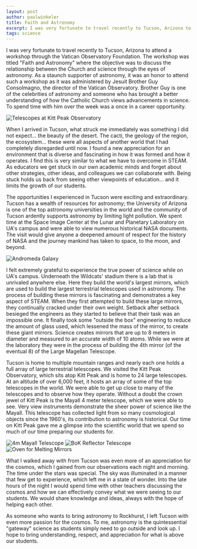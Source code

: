 ```yaml
---
layout: post
author: paulwinkeler
title: Faith and Astronomy
excerpt: I was very fortunate to travel recently to Tucson, Arizona to attend a workshop through the Vatican Observatory Foundation.  The workshop was titled "Faith and Astronomy" where the objective was to discuss the relationship between the Church and science through the eyes of astronomy.  As a staunch supporter of astronomy, it was an honor to attend such a workshop as it was administered by Jesuit Brother Guy Consolmagno, the director of the Vatican Observatory.  Brother Guy is one of the celebrities of astronomy and someone who has brought a better understanding of how the Catholic Church views advancements in science.  To spend time with him over the week was a once in a career opportunity.
tags: science
---
```

I was very fortunate to travel recently to Tucson, Arizona to attend a workshop through the Vatican Observatory Foundation.  The workshop was titled "Faith and Astronomy" where the objective was to discuss the relationship between the Church and science through the eyes of astronomy.  As a staunch supporter of astronomy, it was an honor to attend such a workshop as it was administered by Jesuit Brother Guy Consolmagno, the director of the Vatican Observatory.  Brother Guy is one of the celebrities of astronomy and someone who has brought a better understanding of how the Catholic Church views advancements in science.  To spend time with him over the week was a once in a career opportunity.  

<div class="flex-wrapper">
  <img src="{{site.baseurl}}/img/telescopes-at-kitt-peak-observatory.JPG" alt="Telescopes at Kitt Peak Observatory">
</div>

When I arrived in Tucson, what struck me immediately was something I did not expect... the beauty of the desert.  The cacti, the geology of the region, the ecosystem... these were all aspects of another world that I had completely disregarded until now.  I found a new appreciation for an environment that is diverse and fascinating in how it was formed and how it operates.  I find this is very similar to what we have to overcome in STEAM.  As educators we get stuck in our own academic minds and forget about other strategies, other ideas, and colleagues we can collaborate with.  Being stuck holds us back from seeing other viewpoints of education... and it limits the growth of our students.

The opportunities I experienced in Tucson were exciting and extraordinary.  Tucson has a wealth of resources for astronomy; the University of Arizona is one of the top astronomy universities in the world and the community of Tucson ardently supports astronomy by limiting light pollution.  We spent time at the Space Image Center at the Lunar and Planetary Laboratory on UA's campus and were able to view numerous historical NASA documents.  The visit would give anyone a deepened amount of respect for the history of NASA and the journey mankind has taken to space, to the moon, and beyond.  

<div class="flex-wrapper">
  <img src="{{site.baseurl}}/img/andromeda-galaxy.jpg" alt="Andromeda Galaxy">
</div>

I felt extremely grateful to experience the true power of science while on UA's campus.  Underneath the Wildcats' stadium there is a lab that is unrivaled anywhere else.  Here they build the world's largest mirrors, which are used to build the largest terrestrial telescopes used in astronomy.  The process of building these mirrors is fascinating and demonstrates a key aspect of STEAM.  When they first attempted to build these large mirrors, they continually cracked under their own weight.  Setback after setback besieged the engineers as they started to believe that their task was an impossible one.  It finally took some "outside the box" engineering to reduce the amount of glass used, which lessened the mass of the mirror, to create these giant mirrors.  Science creates mirrors that are up to 8 meters in diameter and measured to an accurate width of 10 atoms.  While we were at the laboratory they were in the process of building the 4th mirror (of the eventual 8) of the Large Magellan Telescope.

Tucson is home to multiple mountain ranges and nearly each one holds a full array of large terrestrial telescopes.  We visited the Kitt Peak Observatory, which sits atop Kitt Peak and is home to 24 large telescopes.  At an altitude of over 6,000 feet, it hosts an array of some of the top telescopes in the world.  We were able to get up close to many of the telescopes and to observe how they operate.  Without a doubt the crown jewel of Kitt Peak is the Mayall 4 meter telescope, which we were able to see.  Very view instruments demonstrate the sheer power of science like the Mayall.  This telescope has collected light from so many cosmological objects since the 1960's, its contribution to astronomy is historical.  Our time on Kitt Peak gave me a glimpse into the scientific world that we spend so much of our time preparing our students for.

<div class="flex-wrapper">
  <img src="{{site.baseurl}}/img/4m-mayall-telescope.jpg" alt="4m Mayall Telescope">
  <img src="{{site.baseurl}}/img/BoK-reflector-telescope.jpg" alt="BoK Reflector Telescope">
  <img src="{{site.baseurl}}/img/oven-for-melting-mirror.jpg" alt="Oven for Melting Mirrors">
</div>

What I walked away with from Tucson was even more of an appreciation for the cosmos, which I gained from our observations each night and morning.  The time under the stars was special.  The sky was illuminated in a manner that few get to experience, which left me in a state of wonder.  Into the late hours of the night I would spend time with other teachers discussing the cosmos and how we can effectively convey what we were seeing to our students.  We would share knowledge and ideas, always with the hope of helping each other.  

As someone who wants to bring astronomy to Rockhurst, I left Tucson with even more passion for the cosmos.  To me, astronomy is the quintessential "gateway" science as students simply need to go outside and look up.  I hope to bring understanding, respect, and appreciation for what is above our students. 
